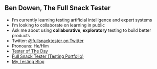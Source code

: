 ## Ben Dowen, The Full Snack Tester

- I’m currently learning testing artificial intelligence and expert systems
- I’m looking to collaborate on learning in public
- Ask me about using **collaborative**, **exploratory** testing to build better products
- Twitter: [@fullsnacktester on Twitter](https://twitter.com/FullSnackTester)
- Pronouns: He/Him
- [Tester of The Day](https://testeroftheday.com/)
- [Full Snack Tester (Testing Portfolio)](https://www.fullsnacktester.com/)
- [My Testing Blog](https://dowen.me.uk)
